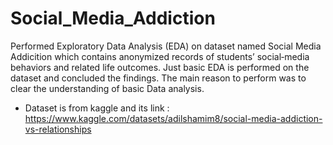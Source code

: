 # Social_Media_Addiction

Performed Exploratory Data Analysis (EDA) on dataset named Social Media Addicition which contains anonymized records of students’ social‐media behaviors and related life outcomes.
Just basic EDA is performed on the dataset and concluded the findings.
The main reason to perform was to clear the understanding of basic Data analysis.

* Dataset is from kaggle and its link : https://www.kaggle.com/datasets/adilshamim8/social-media-addiction-vs-relationships

